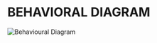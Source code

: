 # **BEHAVIORAL DIAGRAM**

![Behavioural Diagram](https://user-images.githubusercontent.com/94182282/142769917-e193c9b0-9371-4b7f-a232-46cf64e173a1.png)
